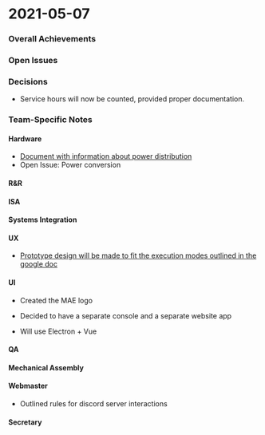# 2021-05-07

### Overall Achievements

### Open Issues

### Decisions

- Service hours will now be counted, provided proper documentation.

### Team-Specific Notes

#### Hardware
- [Document with information about power distribution](https://docs.google.com/document/d/10goKXE36crJ8-tOvknjTovmBg0rBbM0X2EeWTB7FxA4/edit)
- Open Issue: Power conversion

#### R&R

#### ISA

#### Systems Integration

#### UX
- [Prototype design will be made to fit the execution modes outlined in the google doc](https://docs.google.com/document/d/1MbepeMT_Tey564MJ1_gdgxNV4l3kDEEYVeITEHUsAD0/edit#)

#### UI
- Created the MAE logo

- Decided to have a separate console and a separate website app

- Will use Electron + Vue

#### QA

#### Mechanical Assembly

#### Webmaster
- Outlined rules for discord server interactions

#### Secretary

